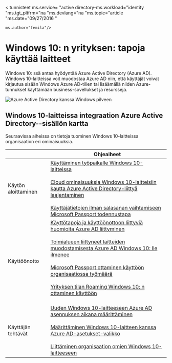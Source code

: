 <properties
    pageTitle="Windows 10: n yrityksen: laitteiden käyttötapaa työn | Microsoft Azure"
    description="Yleistä Windows 10-laitteissa yrityksille ja miten voit integroida Azure Active Directory-hakemistosta for Windows-pilvi käyttöönotto. Eroaa eri tavoista, joilla laitteen on valmisteltu ja käyttää yrityksen palvelun Azure-portaalissa."
    keywords="cloud Windows Azure Active Directory-Windows Azure Windows Azure-laitteissa Windows 10-laitteissa"
    services="active-directory"
    documentationCenter=""
    authors="femila"
    manager="swadhwa"
    editor=""
    tags="azure-classic-portal"/>

< tunnisteet ms.service= "active directory-ms.workload="identity "ms.tgt_pltfrm="na "ms.devlang="na "ms.topic="article "ms.date="09/27/2016 "

    ms.author="femila"/>

# <a name="windows-10-for-the-enterprise-ways-to-use-devices-for-work"></a>Windows 10: n yrityksen: tapoja käyttää laitteet

Windows 10: ssä antaa hyödyntää Azure Active Directory (Azure AD). Windows 10-laitteissa voit muodostaa Azure AD niin, että käyttäjät voivat kirjautua sisään Windows Azure AD-tilien tai lisäämällä niiden Azure-tunnukset käyttämään business-sovellukset ja resursseja.

![Azure Active Directory kanssa Windows pilveen](./media/active-directory-azureadjoin/windows10-overview.png)


## <a name="integrating-windows-10-devices-with-azure-active-directory--a-content-map"></a>Windows 10-laitteissa integraation Azure Active Directory--sisällön kartta

Seuraavissa aiheissa on tietoja tuominen Windows 10-laitteissa organisaation eri ominaisuuksia.

|              | Ohjeaiheet                                                                                                                                                                                                    |
|--------------------------------|-------------------------------------------------------------------------------------------------------------------------------------------------------------------------------------------------------------------------------------------------------------------------------------------------------------|
| Käytön aloittaminen                  | [Käyttäminen työpaikalle Windows 10-laitteissa](active-directory-azureadjoin-windows10-devices.md) <br> <br> [Cloud ominaisuuksia Windows 10-laitteisiin kautta Azure Active Directory-liittyä laajentaminen](active-directory-azureadjoin-overview.md) <br> <br> [Käyttäjätietojen ilman salasanan vaihtamiseen Microsoft Passport todennustapa](active-directory-azureadjoin-passport.md)                              |
| Käyttöönotto     | [Käyttötapoja ja käyttöönottoon liittyviä huomioita Azure AD liittyminen](active-directory-azureadjoin-deployment-aadjoindirect.md) <br><br> [Toimialueen liittyneet laitteiden muodostamisesta Azure AD Windows 10: lle ilmenee](active-directory-azureadjoin-devices-group-policy.md)<br><br>[Microsoft Passport ottaminen käyttöön organisaatiossa työmäärä](active-directory-azureadjoin-passport-deployment.md)<br><br> [Yrityksen tilan Roaming Windows 10: n ottaminen käyttöön](active-directory-windows-enterprise-state-roaming-overview.md)<br><br> |
| Käyttäjän tehtävät    | [Uuden Windows 10-laitteeseen Azure AD asennuksen aikana määrittäminen](active-directory-azureadjoin-user-frx.md) <br><br> [Määrittäminen Windows 10-laitteen kanssa Azure AD-asetukset-valikko](active-directory-azureadjoin-user-upgrade.md) <br><br> [Liittäminen organisaation omien Windows 10-laitteeseen](active-directory-azureadjoin-personal-device.md) |
